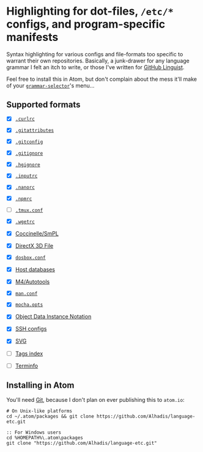 Highlighting for dot-files, `/etc/*` configs, and program-specific manifests
============================================================================

Syntax highlighting for various configs and file-formats too specific to warrant
their own repositories. Basically, a junk-drawer for any language grammar I felt
an itch to write, or those I've written for [GitHub Linguist][1].

Feel free to install this in Atom, but don't complain about the mess it'll make
of your [`grammar-selector`](https://github.com/atom/grammar-selector)'s menu…


Supported formats
-----------------
* [x] [`.curlrc`](https://curl.haxx.se/docs/manpage.html#-K)
* [x] [`.gitattributes`](https://git-scm.com/docs/gitattributes)
* [x] [`.gitconfig`](https://git-scm.com/docs/git-config)
* [x] [`.gitignore`](https://git-scm.com/docs/gitignore)
* [x] [`.hgignore`](https://www.mercurial-scm.org/wiki/.hgignore)
* [x] [`.inputrc`](https://goo.gl/cCvKes)
* [x] [`.nanorc`](https://www.nano-editor.org/dist/v2.1/nanorc.5.html)
* [x] [`.npmrc`](https://docs.npmjs.com/files/npmrc)
* [ ] [`.tmux.conf`](https://wiki.archlinux.org/index.php/tmux#Configuration)
* [x] [`.wgetrc`](https://goo.gl/KRoNsn)
* [x] [Coccinelle/SmPL](http://coccinelle.lip6.fr/docs/index.html)
* [x] [DirectX 3D File](https://bit.ly/2VVCfff)
* [x] [`dosbox.conf`](https://www.dosbox.com/wiki/Dosbox.conf)
* [x] [Host databases](https://en.wikipedia.org/wiki/Hosts_(file))
* [x] [M4/Autotools](http://wolfram.schneider.org/bsd/7thEdManVol2/m4/m4.pdf)
* [x] [`man.conf`](https://man.openbsd.org/man.conf.5)
* [x] [`mocha.opts`](https://mochajs.org/#mochaopts)
* [x] [Object Data Instance Notation](https://git.io/JvetL)
* [x] [SSH configs](https://www.ssh.com/ssh/config/)
* [x] [SVG](https://developer.mozilla.org/en-US/docs/Web/SVG/Element)
* [ ] [Tags index](https://en.wikipedia.org/wiki/Ctags#Tags_file_formats)
* [ ] [Terminfo](http://invisible-island.net/ncurses/ncurses.faq.html#which_terminfo)


Installing in Atom
------------------
You'll need [Git][2], because I don't plan on ever publishing this to `atom.io`:

~~~shell
# On Unix-like platforms
cd ~/.atom/packages && git clone https://github.com/Alhadis/language-etc.git
~~~

~~~batchfile
:: For Windows users
cd %HOMEPATH%\.atom\packages
git clone "https://github.com/Alhadis/language-etc.git"
~~~


[Referenced Links]:_____________________________________________________________
[1]: https://github.com/github/linguist
[2]: https://git-scm.com/downloads
